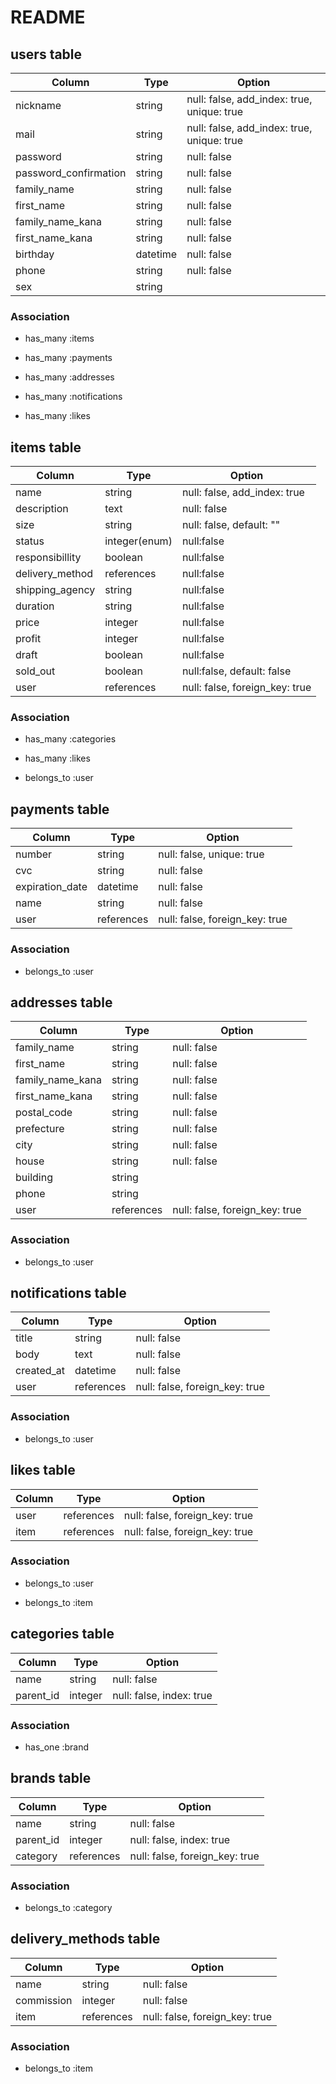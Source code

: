 # README

## users table

| Column                | Type     | Option                                     |
|-----------------------|----------|--------------------------------------------|
| nickname              | string   | null: false, add_index: true, unique: true |
| mail                  | string   | null: false, add_index: true, unique: true |
| password              | string   | null: false                                |
| password_confirmation | string   | null: false                                |
| family_name           | string   | null: false                                |
| first_name            | string   | null: false                                |
| family_name_kana      | string   | null: false                                |
| first_name_kana       | string   | null: false                                |
| birthday              | datetime | null: false                                |
| phone                 | string   | null: false                                |
| sex                   | string   |                                            |

### Association

- has_many :items

- has_many :payments

- has_many :addresses

- has_many :notifications

- has_many :likes

## items table

| Column          | Type       | Option                       |
|-----------------|------------|------------------------------|
| name            | string     | null: false, add_index: true |
| description     | text       | null: false                  |
| size            | string     | null: false, default: ""     |
| status          | integer(enum)     | null:false            |
| responsibillity | boolean    | null:false                   |
| delivery_method | references | null:false                   |
| shipping_agency | string     | null:false                   |
| duration        | string     | null:false                   |
| price           | integer    | null:false                   |
| profit          | integer    | null:false                   |
| draft           | boolean    | null:false                   |
| sold_out        | boolean    | null:false, default: false   |
| user             | references | null: false, foreign_key: true |

### Association

- has_many :categories

- has_many :likes

- belongs_to :user

## payments table

| Column          | Type     | Option                    |
|-----------------|----------|---------------------------|
| number          | string   | null: false, unique: true |
| cvc             | string   | null: false               |
| expiration_date | datetime | null: false               |
| name            | string   | null: false               |
| user             | references | null: false, foreign_key: true |

### Association

- belongs_to :user

## addresses table

| Column           | Type       | Option                         |
|------------------|------------|--------------------------------|
| family_name      | string     | null: false                    |
| first_name       | string     | null: false                    |
| family_name_kana | string     | null: false                    |
| first_name_kana  | string     | null: false                    |
| postal_code      | string     | null: false                    |
| prefecture       | string     | null: false                    |
| city             | string     | null: false                    |
| house            | string     | null: false                    |
| building         | string     |                                |
| phone            | string     |                                |
| user             | references | null: false, foreign_key: true |

### Association

- belongs_to :user

## notifications table

| Column     | Type       | Option                         |
|------------|------------|--------------------------------|
| title      | string     | null: false                    |
| body       | text       | null: false                    |
| created_at | datetime   | null: false                    |
| user       | references | null: false, foreign_key: true |

### Association

- belongs_to :user

## likes table

| Column | Type       | Option                         |
|--------|------------|--------------------------------|
| user   | references | null: false, foreign_key: true |
| item   | references | null: false, foreign_key: true |

### Association

- belongs_to :user

- belongs_to :item

## categories table

| Column    | Type    | Option                   |
|-----------|---------|--------------------------|
| name      | string  | null: false              |
| parent_id | integer | null: false, index: true |

### Association

- has_one :brand

## brands table

| Column    | Type       | Option                         |
|-----------|------------|--------------------------------|
| name      | string     | null: false                    |
| parent_id | integer    | null: false, index: true       |
| category  | references | null: false, foreign_key: true |

### Association

- belongs_to :category

## delivery_methods  table

| Column     | Type       | Option                         |
|------------|------------|--------------------------------|
| name       | string     | null: false                    |
| commission | integer    | null: false                    |
| item       | references | null: false, foreign_key: true |

### Association

- belongs_to :item